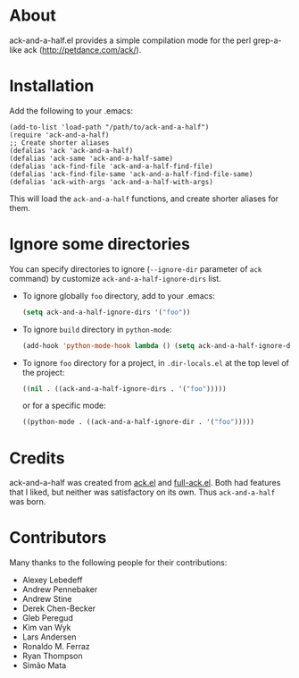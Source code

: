 About
=====

ack-and-a-half.el provides a simple compilation mode for the perl
grep-a-like ack (http://petdance.com/ack/).

Installation
============

Add the following to your .emacs:

    (add-to-list 'load-path "/path/to/ack-and-a-half")
    (require 'ack-and-a-half)
    ;; Create shorter aliases
    (defalias 'ack 'ack-and-a-half)
    (defalias 'ack-same 'ack-and-a-half-same)
    (defalias 'ack-find-file 'ack-and-a-half-find-file)
    (defalias 'ack-find-file-same 'ack-and-a-half-find-file-same)
    (defalias 'ack-with-args 'ack-and-a-half-with-args)

This will load the `ack-and-a-half` functions, and create shorter
aliases for them.

Ignore some directories
=======================

You can specify directories to ignore (`--ignore-dir` parameter of `ack` command)
by customize `ack-and-a-half-ignore-dirs` list.

* To ignore globally `foo` directory, add to your .emacs:
  ```el
  (setq ack-and-a-half-ignore-dirs '("foo"))
  ```

* To ignore `build` directory in `python-mode`:
  ```el
  (add-hook 'python-mode-hook lambda () (setq ack-and-a-half-ignore-dirs '("build")))
  ```

* To ignore `foo` directory for a project, in `.dir-locals.el` at the top level of the project:
  ```el
  ((nil . ((ack-and-a-half-ignore-dirs . '("foo")))))
  ```
  or for a specific mode:
  ```el
  ((python-mode . ((ack-and-a-half-ignore-dir . '("foo")))))
  ```

Credits
=======

ack-and-a-half was created from
[ack.el](http://rooijan.za.net/code/emacs-lisp/ack-el) and
[full-ack.el](http://nschum.de/src/emacs/full-ack/).  Both had
features that I liked, but neither was satisfactory on its own.  Thus
`ack-and-a-half` was born.

Contributors
============

Many thanks to the following people for their contributions:

* Alexey Lebedeff
* Andrew Pennebaker
* Andrew Stine
* Derek Chen-Becker
* Gleb Peregud
* Kim van Wyk
* Lars Andersen
* Ronaldo M. Ferraz
* Ryan Thompson
* Simão Mata
